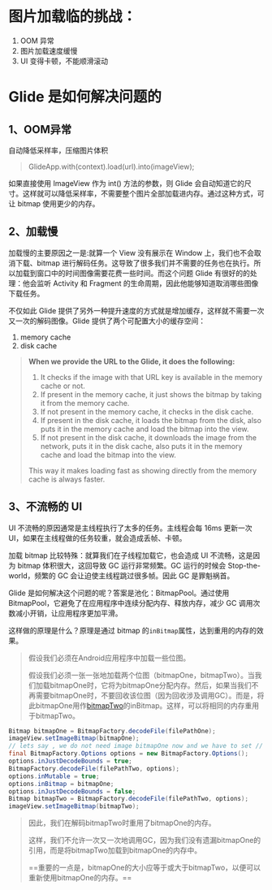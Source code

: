 # 图片加载临的挑战：

1. OOM 异常
2. 图片加载速度缓慢
3. UI 变得卡顿，不能顺滑滚动



# Glide 是如何解决问题的

## 1、OOM异常

自动降低采样率，压缩图片体积

>GlideApp.with(context).load(url).into(imageView);

如果直接使用 ImageView 作为 int() 方法的参数，则 Glide 会自动知道它的尺寸。这样就可以降低采样率，不需要整个图片全部加载进内存。通过这种方式，可让 bitmap 使用更少的内存。



## 2、加载慢

加载慢的主要原因之一是:就算一个 View 没有展示在 Window 上，我们也不会取消下载、bitmap 进行解码任务。这导致了很多我们并不需要的任务也在执行。所以加载到窗口中的时间图像需要花费一些时间。而这个问题 Glide 有很好的的处理：他会监听 Activity 和 Fragment 的生命周期，因此他能够知道取消哪些图像下载任务。



不仅如此 Glide 提供了另外一种提升速度的方式就是增加缓存，这样就不需要一次又一次的解码图像。Glide 提供了两个可配置大小的缓存空间：

1. memory cache
2. disk cache

> **When we provide the URL to the Glide, it does the following:**
>
> 1. It checks if the image with that URL key is available in the memory cache or not.
> 2. If present in the memory cache, it just shows the bitmap by taking it from the memory cache.
> 3. If not present in the memory cache, it checks in the disk cache.
> 4. If present in the disk cache, it loads the bitmap from the disk, also puts it in the memory cache and load the bitmap into the view.
> 5. If not present in the disk cache, it downloads the image from the network, puts it in the disk cache, also puts it in the memory cache and load the bitmap into the view.
>
> This way it makes loading fast as showing directly from the memory cache is always faster.

## 3、不流畅的 UI

UI 不流畅的原因通常是主线程执行了太多的任务。主线程会每 16ms 更新一次 UI，如果在主线程做的任务较重，就会造成丢帧、卡顿。

加载 bitmap 比较特殊：就算我们在子线程加载它，也会造成 UI 不流畅，这是因为 bitmap 体积很大，这回导致 GC 运行非常频繁。GC 运行的时候会 Stop-the-world，频繁的 GC 会让迫使主线程跳过很多帧。因此 GC 是罪魁祸首。



Glide 是如何解决这个问题的呢？答案是池化：BitmapPool。通过使用 BitmapPool，它避免了在应用程序中连续分配内存、释放内存，减少 GC 调用次数减小开销，让应用程序更加平滑。

这样做的原理是什么？原理是通过 bitmap 的`inBitmap`属性，达到重用的内存的效果。



>假设我们必须在Android应用程序中加载一些位图。
>
>假设我们必须一张一张地加载两个位图（bitmapOne，bitmapTwo）。当我们加载bitmapOne时，它将为bitmapOne分配内存。然后，如果当我们不再需要bitmapOne时，不要回收该位图（因为回收涉及调用GC）。而是，将此bitmapOne用作[bitmapTwo](https://developer.android.com/reference/android/graphics/BitmapFactory.Options.html#inBitmap)的inBitmap。这样，可以将相同的内存重用于bitmapTwo。

```java
Bitmap bitmapOne = BitmapFactory.decodeFile(filePathOne);
imageView.setImageBitmap(bitmapOne);
// lets say , we do not need image bitmapOne now and we have to set // another bitmap in imageView
final BitmapFactory.Options options = new BitmapFactory.Options();
options.inJustDecodeBounds = true;
BitmapFactory.decodeFile(filePathTwo, options);
options.inMutable = true;
options.inBitmap = bitmapOne;
options.inJustDecodeBounds = false;
Bitmap bitmapTwo = BitmapFactory.decodeFile(filePathTwo, options);
imageView.setImageBitmap(bitmapTwo);
```

> 因此，我们在解码bitmapTwo时重用了bitmapOne的内存。
>
> 这样，我们不允许一次又一次地调用GC，因为我们没有遗漏bitmapOne的引用，而是将bitmapTwo加载到bitmapOne的内存中。
>
> ==重要的一点是，bitmapOne的大小应等于或大于bitmapTwo，以便可以重新使用bitmapOne的内存。==



